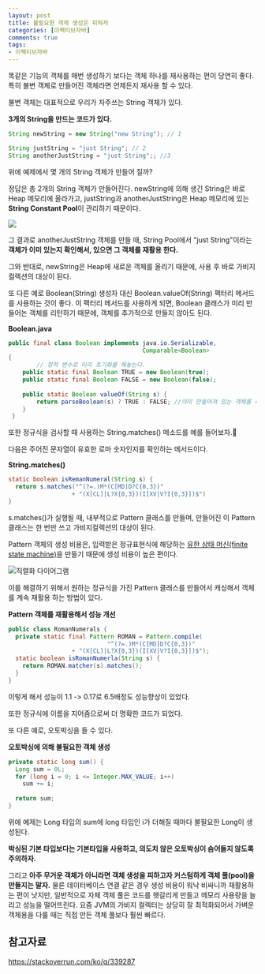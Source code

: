 ```yaml
---
layout: post
title: 불필요한 객체 생성은 피하자
categories: [이펙티브자바]
comments: true 
tags:
- 이펙티브자바
---
```




똑같은 기능의 객체를 매번 생성하기 보다는 객체 하나를 재사용하는 편이 당연히 좋다. 특히 불변 객체로 만들어진 객체라면 언제든지 재사용 할 수 있다.

불변 객체는 대표적으로 우리가 자주쓰는 String 객체가 있다.

**3개의 String을 만드는 코드가 있다.**

```java
String newString = new String("new String"); // 1

String justString = "just String"; // 2
String anotherJustString = "just String";; //3
```

위에 예제에서 몇 개의 String 객체가 만들어 질까? 

정답은 총 2개의 String 객체가 만들어진다. newString에 의해 생긴 String은 바로 Heap 메모리에 올라가고, justString과 anotherJustString은 Heap 메모리에 있는 **String Constant Pool**이 관리하기 때문이다.

![](https://cdn.journaldev.com/wp-content/uploads/2012/11/String-Pool-Java1-450x249.png)

그 결과로 anotherJustString 객체를 만들 때, String Pool에서 "just String"이라는 **객체가 이미 있는지 확인해서, 있으면 그 객체를 재활용 한다.** 

그와 반대로, newString은 Heap에 새로운 객체를 올리기 때문에, 사용 후 바로 가비지 컬렉션의 대상이 된다.

또 다른 예로 Boolean(String) 생성자 대신 Boolean.valueOf(String) 팩터리 메서드를 사용하는 것이 좋다. 이 팩터리 메서드를 사용하게 되면, Boolean 클래스가 미리 만들어논 객체를 리턴하기 때문에, 객체를 추가적으로 만들지 않아도 된다.

**Boolean.java**

```java
public final class Boolean implements java.io.Serializable,
                                      Comparable<Boolean>
{
		// 정적 변수로 미리 초기화를 해놓는다.
    public static final Boolean TRUE = new Boolean(true);
    public static final Boolean FALSE = new Boolean(false);
                                        
    public static Boolean valueOf(String s) {
        return parseBoolean(s) ? TRUE : FALSE; //이미 만들어져 있는 객체를 리턴한다.
    }                                    
 }
```



또한 정규식을 검사할 때 사용하는 String.matches() 메소드를 예를 들어보자.

다음은 주어진 문자열이 유효한 로마 숫자인지를 확인하는 메서드이다.

**String.matches()**

```java
static boolean isRemanNumeral(String s) {
  return s.matches("^(?=.)M*(C[MD]D?C{0,3})" 
                  + "(X[CL]|L?X{0,3})(I[XV|V?I{0,3}])$")
}
```

s.matches()가 실행될 때, 내부적으로 Pattern 클래스를 만들며, 만들어진 이 Pattern 클래스는 한 번만 쓰고 가비지컬렉션의 대상이 된다.

Pattern 객체의 생성 비용은, 입력받은 정규표현식에 해당하는 [유한 상태 머신(finite state machine)](https://www.youtube.com/watch?v=ZfW7FwuBd90&ab_channel=ValhallaDataSystems)을 만들기 때문에 생성 비용이 높은 편이다.

![직렬화 다이어그램]({{site.url}}/images/패턴의문제점.png)

이를 해결하기 위해서 원하는 정규식을 가진 Pattern 클래스를 만들어서 캐싱해서 객체를 계속 재활용 하는 방법이 있다.

**Pattern 객체를 재활용해서 성능 개선**

```java
public class RomanNumerals {
  private static final Pattern ROMAN = Pattern.compile(
    						"^(?=.)M*(C[MD]D?C{0,3})" 
                  + "(X[CL]|L?X{0,3})(I[XV|V?I{0,3}])$");
  static boolean isRomanNumerla(String s) {
    return ROMAN.matcher(s).matches();
  }
}
```

이렇게 해서 성능이 1.1 -> 0.17로 6.5배정도 성능향상이 있었다.

또한 정규식에 이름을 지어줌으로써 더 명확한 코드가 되었다.

또 다른 예로, 오토박싱을 들 수 있다.

**오토박싱에 의해 불필요한 객체 생성**

```java
private static long sum() {
  Long sum = 0L;
  for (long i = 0; i <= Integer.MAX_VALUE; i++) 
    sum += i;
  
  return sum;
}
```

위에 예제는 Long 타입의 sum에 long 타입인 i가 더해질 때마다 불필요한 Long이 생성된다.

**박싱된 기본 타입보다는 기본타입을 사용하고, 의도치 않은 오토박싱이 숨어들지 않도록 주의하자.**



그리고 **아주 무거운 객체가 아니라면 객체 생성을 피하고자 커스텀하게 객체 풀(pool)을 만들지는 말자.** 물론 데이터베이스 연결 같은 경우 생성 비용이 워낙 비싸니까 재활용하는 편이 낫지만, 일반적으로 자체 객체 풀은 코드를 헷갈리게 만들고 메모리 사용량을 늘리고 성능을 떨어뜨린다. 요즘 JVM의 가비지 컬렉터는 상당히 잘 최적화되어서 가벼운 객체용을 다룰 때는 직접 만든 객체 풀보다 훨씬 빠르다.

## 참고자료

https://stackoverrun.com/ko/q/339287